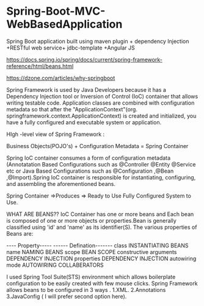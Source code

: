# Spring-Boot-MVC-WebBasedApplication
Spring Boot application built using maven plugin + dependency Injection +RESTful web service+  jdbc-template +Angular JS

https://docs.spring.io/spring/docs/current/spring-framework-reference/html/beans.html

https://dzone.com/articles/why-springboot

Spring Framework is used by Java Developers because it has a Dependency Injection tool or Inversion of Control (IoC) container that 
allows writing testable code. Application classes are combined with configuration metadata so that after the "ApplicationContext"(org.
springframework.context.ApplicationContext) is created and initialized, you have a fully configured and executable system or application.

HIgh -level view of Spring Framework :

Business Objects(POJO's) + Configuration Metadata = Spring Container

Spring IoC container consumes a form of configuration metadata (Annotatation Based Configurations such as @Controller @Entity @Service etc
or Java Based Configurations such as  @Configuration ,@Bean ,@Import).Spring IoC container is responsible for instantiating, configuring,
and assembling the aforementioned beans.

Spring Container =>Produces => Ready to Use Fully Configured System to Use.

WHAT ARE BEANS?? IoC Container has one or more beans and Each bean is composed of one or more objects or properties.Bean is generally 
classified using 'id' and 'name' as its identifier(S). The various properties of Beans are:

---- Property-----           ------ Defination-------
class                               INSTANTIATING BEANS
name                                NAMING BEANS
scope                               BEAN SCOPE
constructive arguments              DEPENDENCY INJECTION
properties                          DEPENDENCY INJECTION
autowiring mode                     AUTOWIRING COLLABERATORS

I used Spring Tool Suite(STS) environment which allows boilerplate configuration to  be easily created with few mouse clicks.
Spring Framework allows beans to be configured in 3 ways . 
1.XML.  2.Annotations  3.JavaConfig   ( I will prefer second option here).
